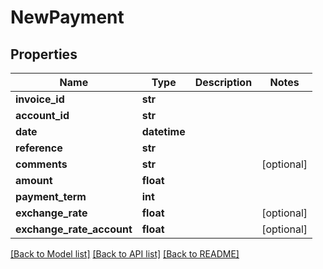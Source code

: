 # NewPayment

## Properties
Name | Type | Description | Notes
------------ | ------------- | ------------- | -------------
**invoice_id** | **str** |  | 
**account_id** | **str** |  | 
**date** | **datetime** |  | 
**reference** | **str** |  | 
**comments** | **str** |  | [optional] 
**amount** | **float** |  | 
**payment_term** | **int** |  | 
**exchange_rate** | **float** |  | [optional] 
**exchange_rate_account** | **float** |  | [optional] 

[[Back to Model list]](../README.md#documentation-for-models) [[Back to API list]](../README.md#documentation-for-api-endpoints) [[Back to README]](../README.md)



